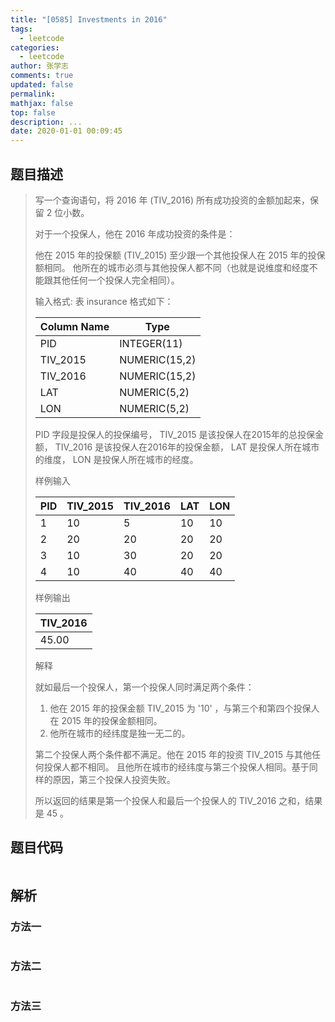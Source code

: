 ```yaml
---
title: "[0585] Investments in 2016"
tags:
  - leetcode
categories:
  - leetcode
author: 张学志
comments: true
updated: false
permalink:
mathjax: false
top: false
description: ...
date: 2020-01-01 00:09:45
---
```


## 题目描述

> 写一个查询语句，将 2016 年 (TIV_2016) 所有成功投资的金额加起来，保留 2 位小数。 
> 
> 对于一个投保人，他在 2016 年成功投资的条件是： 
> 
> 
> 他在 2015 年的投保额 (TIV_2015) 至少跟一个其他投保人在 2015 年的投保额相同。 
> 他所在的城市必须与其他投保人都不同（也就是说维度和经度不能跟其他任何一个投保人完全相同）。 
> 
> 
> 输入格式: 
> 表 insurance 格式如下： 
> 
> | Column Name | Type          |
> |-------------|---------------|
> | PID         | INTEGER(11)   |
> | TIV_2015    | NUMERIC(15,2) |
> | TIV_2016    | NUMERIC(15,2) |
> | LAT         | NUMERIC(5,2)  |
> | LON         | NUMERIC(5,2)  |
> 
> 
> PID 字段是投保人的投保编号， TIV_2015 是该投保人在2015年的总投保金额， TIV_2016 是该投保人在2016年的投保金额， LAT 是投保人所在城市的维度， LON 是投保人所在城市的经度。 
> 
> 样例输入 
> 
> | PID | TIV_2015 | TIV_2016 | LAT | LON |
> |-----|----------|----------|-----|-----|
> | 1   | 10       | 5        | 10  | 10  |
> | 2   | 20       | 20       | 20  | 20  |
> | 3   | 10       | 30       | 20  | 20  |
> | 4   | 10       | 40       | 40  | 40  |
> 
> 
> 样例输出 
> 
> | TIV_2016 |
> |----------|
> | 45.00    |
> 
> 
> 解释 
> 
> 就如最后一个投保人，第一个投保人同时满足两个条件：
> 1. 他在 2015 年的投保金额 TIV_2015 为 '10' ，与第三个和第四个投保人在 2015 年的投保金额相同。
> 2. 他所在城市的经纬度是独一无二的。
> 
> 第二个投保人两个条件都不满足。他在 2015 年的投资 TIV_2015 与其他任何投保人都不相同。
> 且他所在城市的经纬度与第三个投保人相同。基于同样的原因，第三个投保人投资失败。
> 
> 所以返回的结果是第一个投保人和最后一个投保人的 TIV_2016 之和，结果是 45 。 
> 

## 题目代码

```cpp

```

## 解析

### 方法一

```cpp

```

### 方法二

```cpp

```

### 方法三

```cpp

```

